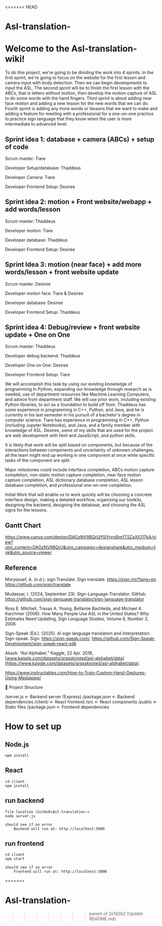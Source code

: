 <<<<<<< HEAD
# Asl-translation-
# Welcome to the Asl-translation- wiki!

To do this project, we're going to be dividing the work into 4 sprints. In the first sprint, we're going to focus on the website for the first lesson and camera input with body detection. Then we can begin developments to input the ASL. The second sprint will be to finish the first lesson with the ABCs, that is letters without motion, then develop the motion capture of ASL to do some words with the hand fingers. Third sprint is about adding near face motion and adding a new lesson for the new words that we can do. Fourth sprint is adding any more words or lessons that we want to make and adding a feature for meeting with a professional for a one-on-one practice to practice sign language that they know when the user is more intermediate to advanced level.  


## Sprint idea 1:  database + camera (ABCs) + setup of code 

Scrum master: Tiare 

Developer Setup/database: Thaddeus 

Developer Camera: Tiare 

Developer Frontend Setup: Desiree 


## Sprint idea 2: motion + Front website/webapp + add words/lesson 

Scrum master: Thaddeus 

Developer motion: Tiare 

Developer database: Thaddeus 

Developer Frontend Setup: Desiree 


## Sprint Idea 3: motion (near face) + add more words/lesson + front website update 

Scrum master: Desiree 

Developer motion face: Tiare & Desiree 

Developer database: Desiree 

Developer Frontend Setup: Thaddeus 


## Sprint idea 4: Debug/review + front website update + One on One 

Scrum master: Thaddeus 

Developer debug backend: Thaddeus 

Developer One on One: Desiree 

Developer Frontend Setup: Tiare
 

We will accomplish this task by using our existing knowledge of programming in Python, expanding our knowledge through research as is needed, use of department resources like Machine Learning Computers, and advice from department staff. We will use prior work, including existing Python libraries, to act as a foundation to build off from. Thaddeus has some experience in programming in C++, Python, and Java, and he is currently in his last semester in his pursuit of a bachelor's degree in computer science. Tiare has experience in programming in C++, Python (including Jupyter Notebooks), and Java, and a family member with knowledge of ASL. Desiree, some of my skills that are used for the project are web development with html and JavaScript, and python skills. 

It is likely that work will be split based on components, but because of the interactions between components and uncertainty of unknown challenges, all the team might end up working in one component at once while specific tasks of the component are split. 

Major milestones could include interface completion, ABCs motion capture completion, non-static motion capture completion, near face motion capture completion, ASL dictionary database completion, ASL lesson database completion, and professional one-on-one completion. 

Initial Work that will enable us to work quickly will be choosing a concrete interface design, making a detailed workflow, organizing our toolkits, designing the backend, designing the database, and choosing the ASL signs for the lessons. 

## Gantt Chart 
https://www.canva.com/design/DAGzNV9BQrU/fSlYnrs8jm1TSZaXlO17kA/view?utm_content=DAGzNV9BQrU&utm_campaign=designshare&utm_medium=link&utm_source=viewer


## Reference 

Moryossef, A. (n.d.). sign.Translate. Sign translate. https://sign.mt/?lang=en. https://github.com/sign/translate  

Mudassar, I. (2024, September 23). Sign-Language-Translator. GitHub. https://github.com/sign-language-translator/sign-language-translator 

Ross E. Mitchell, Travas A. Young, Bellamie Bachleda, and Michael A. Karchmer (2006). How Many People Use ASL in the United States? Why Estimates Need Updating, Sign Language Studies, Volume 6, Number 3, 2006 

Sign-Speak (Ed.). (2025). Ai sign language translation and interpretation: Sign-speak. Sign. https://sign-speak.com/. https://github.com/Sign-Speak-Development/sign-speak-react-sdk  

Akash. “Asl Alphabet.” Kaggle, 22 Apr. 2018, [www.kaggle.com/datasets/grassknoted/asl-alphabet/data](https://www.kaggle.com/datasets/grassknoted/asl-alphabet/data).

https://www.instructables.com/How-to-Train-Custom-Hand-Gestures-Using-Mediapipe/ 













📂 Project Structure

/server.js          ← Backend server (Express)
/package.json       ← Backend dependencies
/client/            ← React frontend
   /src             ← React components
   /public          ← Static files
   /package.json    ← Frontend dependencies




# How to set up

## Node.js
    npm install

## React
    cd client
    npm install

## run backend
    file location \GitHub\Asl-translation->
    node server.js

    should see if no error
        Backend will run at: http://localhost:5000

## run frontend 
    cd client
    npm start

    should see if no error
        Frontend will run at: http://localhost:3000


=======
# Asl-translation-
>>>>>>> parent of 2c1d2b2 (Update README.md)
